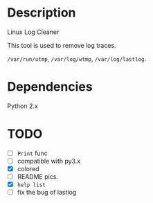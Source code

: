 # Description
Linux Log Cleaner

This tool is used to remove log traces.

`/var/run/utmp`, `/var/log/wtmp`, `/var/log/lastlog`.

# Dependencies
Python 2.x

# TODO
- [ ] `Print` func
- [ ] compatible with py3.x
- [x] colored
- [ ] README pics.
- [x] `help list`
- [ ] fix the bug of lastlog
